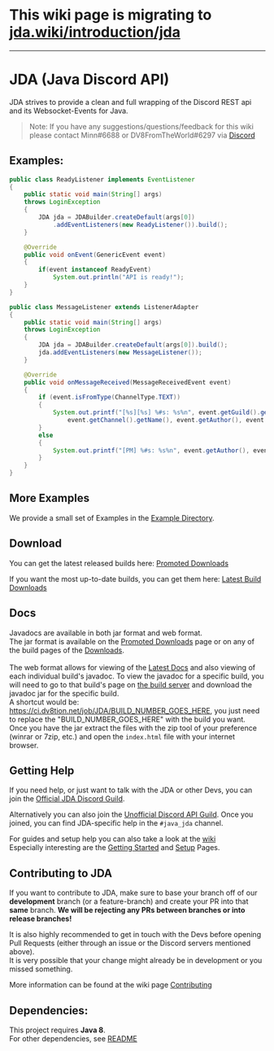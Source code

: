 # This wiki page is migrating to [jda.wiki/introduction/jda](https://jda.wiki/introduction/jda/)

***



# JDA (Java Discord API)

JDA strives to provide a clean and full wrapping of the Discord REST api and its Websocket-Events for Java.
> Note: If you have any suggestions/questions/feedback for this wiki please contact Minn#6688 or DV8FromTheWorld#6297 via [Discord](https://discord.gg/0hMr4ce0tIk3pSjp)

## Examples:
```java
public class ReadyListener implements EventListener
{
    public static void main(String[] args)
    throws LoginException
    {
        JDA jda = JDABuilder.createDefault(args[0])
            .addEventListeners(new ReadyListener()).build();
    }

    @Override
    public void onEvent(GenericEvent event)
    {
        if(event instanceof ReadyEvent)
            System.out.println("API is ready!");
    }
}
```

```java
public class MessageListener extends ListenerAdapter
{
    public static void main(String[] args)
    throws LoginException
    {
        JDA jda = JDABuilder.createDefault(args[0]).build();
        jda.addEventListeners(new MessageListener());
    }

    @Override
    public void onMessageReceived(MessageReceivedEvent event)
    {
        if (event.isFromType(ChannelType.TEXT))
        {
            System.out.printf("[%s][%s] %#s: %s%n", event.getGuild().getName(),
                event.getChannel().getName(), event.getAuthor(), event.getMessage().getContentDisplay());
        }
        else
        {
            System.out.printf("[PM] %#s: %s%n", event.getAuthor(), event.getMessage().getContentDisplay());
        }
    }
}
```

## More Examples
We provide a small set of Examples in the [Example Directory](https://github.com/DV8FromTheWorld/JDA/tree/master/src/examples/java).

## Download
You can get the latest released builds here:
[Promoted Downloads](https://github.com/DV8FromTheWorld/JDA/releases)

If you want the most up-to-date builds, you can get them here: [Latest Build Downloads](https://ci.dv8tion.net/job/JDA/)

## Docs
Javadocs are available in both jar format and web format.<br>
The jar format is available on the [Promoted Downloads](https://github.com/DV8FromTheWorld/JDA/releases) page or on any of the
build pages of the [Downloads](https://ci.dv8tion.net/job/JDA/).<br>
<br>
The web format allows for viewing of the [Latest Docs](https://ci.dv8tion.net/job/JDA/javadoc/)
and also viewing of each individual build's javadoc. To view the javadoc for a specific build, you will need to go to that build's page
on [the build server](https://ci.dv8tion.net/job/JDA/) and download the javadoc jar for the specific build.<br>
A shortcut would be: https://ci.dv8tion.net/job/JDA/BUILD_NUMBER_GOES_HERE, you just need to replace the 
"BUILD_NUMBER_GOES_HERE" with the build you want.<br>
Once you have the jar extract the files with the zip tool of your preference (winrar or 7zip, etc.) and open the `index.html` file with your internet browser.

## Getting Help
If you need help, or just want to talk with the JDA or other Devs, you can join the [Official JDA Discord Guild](https://discord.gg/0hMr4ce0tIl3SLv5).

Alternatively you can also join the [Unofficial Discord API Guild](https://discord.gg/discord-api).
Once you joined, you can find JDA-specific help in the `#java_jda` channel.

For guides and setup help you can also take a look at the [wiki](https://github.com/DV8FromTheWorld/JDA/wiki)
<br>Especially interesting are the [Getting Started](https://github.com/DV8FromTheWorld/JDA/wiki/3\)-Getting-Started)
and [Setup](https://github.com/DV8FromTheWorld/JDA/wiki/2\)-Setup) Pages.

## Contributing to JDA
If you want to contribute to JDA, make sure to base your branch off of our **development** branch (or a feature-branch)
and create your PR into that **same** branch. **We will be rejecting any PRs between branches or into release branches!**

It is also highly recommended to get in touch with the Devs before opening Pull Requests (either through an issue or the Discord servers mentioned above).<br>
It is very possible that your change might already be in development or you missed something.

More information can be found at the wiki page [Contributing](https://github.com/DV8FromTheWorld/JDA/wiki/5\)-Contributing)

## Dependencies:
This project requires **Java 8**.<br>
For other dependencies, see [README](https://github.com/DV8FromTheWorld/JDA/tree/master/README.md)